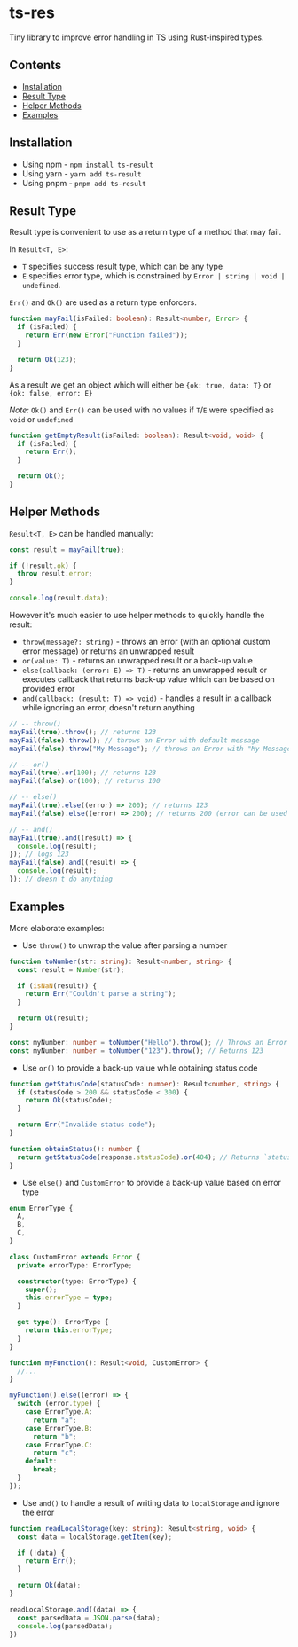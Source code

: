 # ts-res

Tiny library to improve error handling in TS using Rust-inspired types.

## Contents

- [Installation](#installation)
- [Result Type](#result-type)
- [Helper Methods](#helper-methods)
- [Examples](#examples)

## Installation

- Using npm - `npm install ts-result`
- Using yarn - `yarn add ts-result`
- Using pnpm - `pnpm add ts-result`

## Result Type

Result type is convenient to use as a return type of a method that may fail.

In `Result<T, E>`:

- `T` specifies success result type, which can be any type
- `E` specifies error type, which is constrained by `Error | string | void | undefined`.

`Err()` and `Ok()` are used as a return type enforcers.

```ts
function mayFail(isFailed: boolean): Result<number, Error> {
  if (isFailed) {
    return Err(new Error("Function failed"));
  }

  return Ok(123);
}
```

As a result we get an object which will either be `{ok: true, data: T}` or `{ok: false, error: E}`

_Note:_ `Ok()` and `Err()` can be used with no values if `T`/`E` were specified as `void` or `undefined`

```ts
function getEmptyResult(isFailed: boolean): Result<void, void> {
  if (isFailed) {
    return Err();
  }

  return Ok();
}
```

## Helper Methods

`Result<T, E>` can be handled manually:

```ts
const result = mayFail(true);

if (!result.ok) {
  throw result.error;
}

console.log(result.data);
```

However it's much easier to use helper methods to quickly handle the result:

- `throw(message?: string)` - throws an error (with an optional custom error message) or returns an unwrapped result
- `or(value: T)` - returns an unwrapped result or a back-up value
- `else(callback: (error: E) => T)` - returns an unwrapped result or executes callback that returns back-up value which can be based on provided error
- `and(callback: (result: T) => void)` - handles a result in a callback while ignoring an error, doesn't return anything

```ts
// -- throw()
mayFail(true).throw(); // returns 123
mayFail(false).throw(); // throws an Error with default message
mayFail(false).throw("My Message"); // throws an Error with "My Message"

// -- or()
mayFail(true).or(100); // returns 123
mayFail(false).or(100); // returns 100

// -- else()
mayFail(true).else((error) => 200); // returns 123
mayFail(false).else((error) => 200); // returns 200 (error can be used for some extra logic)

// -- and()
mayFail(true).and((result) => { 
  console.log(result);
}); // logs 123
mayFail(false).and((result) => {
  console.log(result);
}); // doesn't do anything
```

## Examples

More elaborate examples:

- Use `throw()` to unwrap the value after parsing a number

```typescript
function toNumber(str: string): Result<number, string> {
  const result = Number(str);

  if (isNaN(result)) {
    return Err("Couldn't parse a string");
  }

  return Ok(result);
}

const myNumber: number = toNumber("Hello").throw(); // Throws an Error
const myNumber: number = toNumber("123").throw(); // Returns 123
```

- Use `or()` to provide a back-up value while obtaining status code

```ts
function getStatusCode(statusCode: number): Result<number, string> {
  if (statusCode > 200 && statusCode < 300) {
    return Ok(statusCode);
  }

  return Err("Invalide status code");
}

function obtainStatus(): number {
  return getStatusCode(response.statusCode).or(404); // Returns `statusCode` between 201 and 299 or 404
}
```

- Use `else()` and `CustomError` to provide a back-up value based on error type

```ts
enum ErrorType {
  A,
  B,
  C,
}

class CustomError extends Error {
  private errorType: ErrorType;

  constructor(type: ErrorType) {
    super();
    this.errorType = type;
  }

  get type(): ErrorType {
    return this.errorType;
  }
}

function myFunction(): Result<void, CustomError> {
  //...
}

myFunction().else((error) => {
  switch (error.type) {
    case ErrorType.A:
      return "a";
    case ErrorType.B:
      return "b";
    case ErrorType.C:
      return "c";
    default:
      break;
  }
});
```

- Use `and()` to handle a result of writing data to `localStorage` and ignore the error
```ts
function readLocalStorage(key: string): Result<string, void> {
  const data = localStorage.getItem(key);

  if (!data) {
    return Err();
  }

  return Ok(data);
}

readLocalStorage.and((data) => {
  const parsedData = JSON.parse(data);
  console.log(parsedData);
})
```
